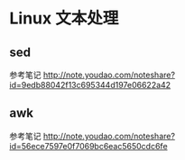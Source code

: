 # Linux 文本处理

## sed

参考笔记 http://note.youdao.com/noteshare?id=9edb88042f13c695344d197e06622a42

## awk

参考笔记 http://note.youdao.com/noteshare?id=56ece7597e0f7069bc6eac5650cdc6fe